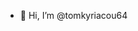 - 👋 Hi, I’m @tomkyriacou64


<!---
tomkyriacou64/tomkyriacou64 is a ✨ special ✨ repository because its `README.md` (this file) appears on your GitHub profile.
You can click the Preview link to take a look at your changes.
--->

